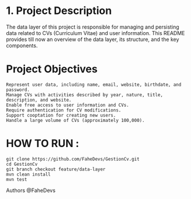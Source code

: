  # 1. Project Description

The data layer of this project is responsible for managing and persisting data related to CVs (Curriculum Vitae) and user information. This README provides till now an overview of the data layer, its structure, and the key components.

# Project Objectives

    Represent user data, including name, email, website, birthdate, and password.
    Manage CVs with activities described by year, nature, title, description, and website.
    Enable free access to user information and CVs.
    Require authentication for CV modifications.
    Support cooptation for creating new users.
    Handle a large volume of CVs (approximately 100,000).

# HOW TO RUN : 
```
git clone https://github.com/FaheDevs/GestionCv.git
cd GestionCv
git branch checkout feature/data-layer
mvn clean install
mvn test
```

Authors
@FaheDevs
